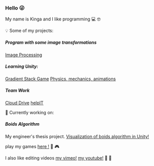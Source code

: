 ### Hello :stuck_out_tongue_winking_eye:

My name is Kinga and I like programming :computer: :nerd_face:


:bulb: Some of my projects: 


##### Program with some image transformations
[Image Processing](https://github.com/containedx/Image-Processing)


##### Learning Unity: 
[Gradient Stack Game](https://github.com/containedx/Gradient-Stack-Game)
[Physics, mechanics, animations](https://github.com/containedx/Playing-with-Unity)


##### Team Work
[Cloud Drive](https://github.com/containedx/Quoka-Drive)
[helpIT](https://github.com/containedx/helpIT)



:eyes: Currently working on:

##### Boids Algorithm
My engineer's thesis project. 
[Visualization of boids algorithm in Unity!](https://github.com/containedx/Boid-Algorithm-In-Unity)





play my games [here !](https://containedx.itch.io/) :space_invader: :video_game: 

I also like editing videos [my vimeo!](https://vimeo.com/user101730484) [my youtube!](https://www.youtube.com/c/KingaZawarty) :movie_camera: :vhs:
